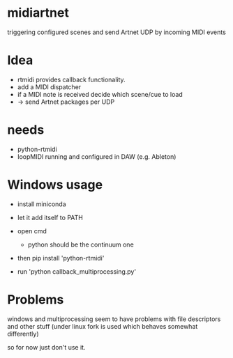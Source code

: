 # midiartnet
triggering configured scenes and send Artnet UDP by incoming MIDI events

# Idea

* rtmidi provides callback functionality.
* add a MIDI dispatcher
* if a MIDI note is received decide which scene/cue to load
* -> send Artnet packages per UDP

# needs

* python-rtmidi
* loopMIDI running and configured in DAW (e.g. Ableton)

# Windows usage

* install miniconda
* let it add itself to PATH
* open cmd
    * python should be the continuum one
* then pip install 'python-rtmidi'

* run 'python callback_multiprocessing.py'

# Problems

windows and multiprocessing seem to have problems with file descriptors and other stuff (under linux fork is used which behaves somewhat differently)

so for now just don't use it.


